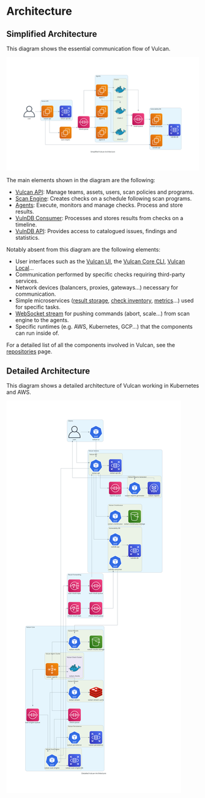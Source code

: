 # Architecture

## Simplified Architecture

This diagram shows the essential communication flow of Vulcan.

[![Vulcan Simplified Architecture](img/simplified-architecture.png)](img/simplified-architecture.png)

The main elements shown in the diagram are the following:

- [Vulcan API](https://github.com/adevinta/vulcan-api/): Manage teams, assets, users, scan policies and programs.
- [Scan Engine](https://github.com/adevinta/vulcan-scan-engine): Creates checks on a schedule following scan programs.
- [Agents](https://github.com/adevinta/vulcan-agent): Execute, monitors and manage checks. Process and store results.
- [VulnDB Consumer](https://github.com/adevinta/vulnerability-db): Processes and stores results from checks on a timeline.
- [VulnDB API](https://github.com/adevinta/vulnerability-db-api): Provides access to catalogued issues, findings and statistics.

Notably absent from this diagram are the following elements:

- User interfaces such as the [Vulcan UI](https://github.com/adevinta/vulcan-ui), the [Vulcan Core CLI](https://github.com/adevinta/vulcan-core-cli), [Vulcan Local](https://github.com/adevinta/vulcan-local/)...
- Communication performed by specific checks requiring third-party services.
- Network devices (balancers, proxies, gateways...) necessary for communication.
- Simple microservices ([result storage](https://github.com/adevinta/vulcan-results), [check inventory](https://github.com/adevinta/vulcan-persistence), [metrics](https://github.com/adevinta/vulcan-metrics)...) used for specific tasks.
- [WebSocket stream](https://github.com/adevinta/vulcan-stream) for pushing commands (abort, scale...) from scan engine to the agents.
- Specific runtimes (e.g. AWS, Kubernetes, GCP...) that the components can run inside of.

For a detailed list of all the components involved in Vulcan, see the [repositories](/repositories/) page.

## Detailed Architecture

This diagram shows a detailed architecture of Vulcan working in Kubernetes and AWS.

[![Vulcan Detailed Architecture](img/detailed-architecture.png)](img/detailed-architecture.png)
